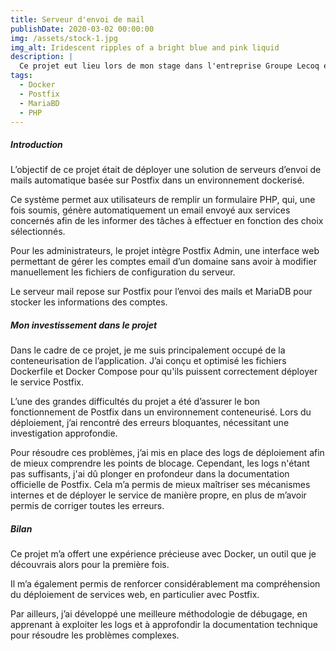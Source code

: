 ```yaml
---
title: Serveur d'envoi de mail
publishDate: 2020-03-02 00:00:00
img: /assets/stock-1.jpg
img_alt: Iridescent ripples of a bright blue and pink liquid
description: |
  Ce projet eut lieu lors de mon stage dans l'entreprise Groupe Lecoq en juin/juillet 2024, durant lequel j'ai participé au développement d'une solution interne.
tags:
  - Docker
  - Postfix
  - MariaBD
  - PHP
---
```


##### Introduction
L’objectif de ce projet était de déployer une solution de serveurs d’envoi de mails automatique basée sur Postfix dans un environnement dockerisé.

Ce système permet aux utilisateurs de remplir un formulaire PHP, qui, une fois soumis, génère automatiquement un email envoyé aux services concernés afin de les informer des tâches à effectuer en fonction des choix sélectionnés.

Pour les administrateurs, le projet intègre Postfix Admin, une interface web permettant de gérer les comptes email d’un domaine sans avoir à modifier manuellement les fichiers de configuration du serveur.

Le serveur mail repose sur Postfix pour l’envoi des mails et MariaDB pour stocker les informations des comptes.

##### Mon investissement dans le projet
Dans le cadre de ce projet, je me suis principalement occupé de la conteneurisation de l’application. J’ai conçu et optimisé les fichiers Dockerfile et Docker Compose pour qu'ils puissent correctement déployer le service Postfix.

L’une des grandes difficultés du projet a été d’assurer le bon fonctionnement de Postfix dans un environnement conteneurisé. Lors du déploiement, j’ai rencontré des erreurs bloquantes, nécessitant une investigation approfondie. 

Pour résoudre ces problèmes, j’ai mis en place des logs de déploiement afin de mieux comprendre les points de blocage.
Cependant, les logs n'étant pas suffisants, j'ai dû plonger en profondeur dans la documentation officielle de Postfix. Cela m’a permis de mieux maîtriser ses mécanismes internes et de déployer le service de manière propre, en plus de m’avoir permis de corriger toutes les erreurs.

##### Bilan
Ce projet m’a offert une expérience précieuse avec Docker, un outil que je découvrais alors pour la première fois. 

Il m’a également permis de renforcer considérablement ma compréhension du déploiement de services web, en particulier avec Postfix. 

Par ailleurs, j’ai développé une meilleure méthodologie de débugage, en apprenant à exploiter les logs et à approfondir la documentation technique pour résoudre les problèmes complexes.
